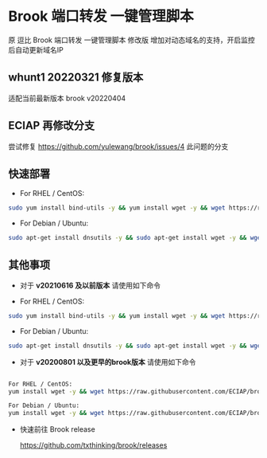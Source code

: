 # Brook 端口转发 一键管理脚本

原 逗比 Brook 端口转发 一键管理脚本 修改版
增加对动态域名的支持，开启监控后自动更新域名IP

## whunt1 20220321 修复版本

适配当前最新版本 brook v20220404

## ECIAP 再修改分支

尝试修复 <https://github.com/yulewang/brook/issues/4> 此问题的分支

## 快速部署

- For RHEL / CentOS:

```bash
sudo yum install bind-utils -y && yum install wget -y && wget https://raw.githubusercontent.com/whunt1/brook-pf/master/brook-pf-mod.sh && chmod +x brook-pf-mod.sh && bash brook-pf-mod.sh
```

- For Debian / Ubuntu:

```bash
sudo apt-get install dnsutils -y && sudo apt-get install wget -y && wget https://raw.githubusercontent.com/whunt1/brook-pf/master/brook-pf-mod.sh && chmod +x brook-pf-mod.sh && bash brook-pf-mod.sh
```

## 其他事项

- 对于 **v20210616 及以前版本** 请使用如下命令

- For RHEL / CentOS:

```bash
sudo yum install bind-utils -y && yum install wget -y && wget https://raw.githubusercontent.com/ECIAP/brook/master/brook-pf-mod.sh && chmod +x brook-pf-mod.sh && bash brook-pf-mod.sh
```

- For Debian / Ubuntu:

```bash
sudo apt-get install dnsutils -y && sudo apt-get install wget -y && wget https://raw.githubusercontent.com/ECIAP/brook/master/brook-pf-mod.sh && chmod +x brook-pf-mod.sh && bash brook-pf-mod.sh
```

- 对于 **v20200801 以及更早的brook版本** 请使用如下命令

```bash

For RHEL / CentOS:
yum install wget -y && wget https://raw.githubusercontent.com/ECIAP/brook/master/brook-pf-mod-old.sh && chmod +x brook-pf-mod-old.sh && bash brook-pf-mod-old.sh

For Debian / Ubuntu:
yum install wget -y && wget https://raw.githubusercontent.com/ECIAP/brook/master/brook-pf-mod-old.sh && chmod +x brook-pf-mod-old.sh && bash brook-pf-mod-old.sh

```

- 快速前往 Brook release
  
  <https://github.com/txthinking/brook/releases>
